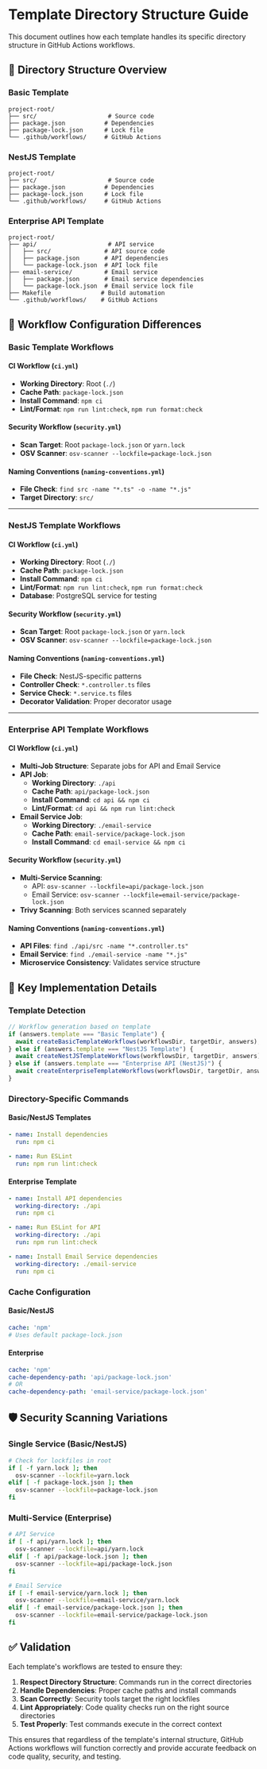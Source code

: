 # Template Directory Structure Guide

This document outlines how each template handles its specific directory structure in GitHub Actions workflows.

## 📁 Directory Structure Overview

### Basic Template
```
project-root/
├── src/                    # Source code
├── package.json           # Dependencies
├── package-lock.json      # Lock file
└── .github/workflows/     # GitHub Actions
```

### NestJS Template  
```
project-root/
├── src/                    # Source code
├── package.json           # Dependencies
├── package-lock.json      # Lock file
└── .github/workflows/     # GitHub Actions
```

### Enterprise API Template
```
project-root/
├── api/                    # API service
│   ├── src/               # API source code
│   ├── package.json       # API dependencies
│   └── package-lock.json  # API lock file
├── email-service/         # Email service
│   ├── package.json       # Email service dependencies
│   └── package-lock.json  # Email service lock file
├── Makefile              # Build automation
└── .github/workflows/    # GitHub Actions
```

## 🔧 Workflow Configuration Differences

### Basic Template Workflows

#### CI Workflow (`ci.yml`)
- **Working Directory**: Root (`./`)
- **Cache Path**: `package-lock.json`
- **Install Command**: `npm ci`
- **Lint/Format**: `npm run lint:check`, `npm run format:check`

#### Security Workflow (`security.yml`)
- **Scan Target**: Root `package-lock.json` or `yarn.lock`
- **OSV Scanner**: `osv-scanner --lockfile=package-lock.json`

#### Naming Conventions (`naming-conventions.yml`)
- **File Check**: `find src -name "*.ts" -o -name "*.js"`
- **Target Directory**: `src/`

---

### NestJS Template Workflows

#### CI Workflow (`ci.yml`)
- **Working Directory**: Root (`./`)
- **Cache Path**: `package-lock.json`
- **Install Command**: `npm ci`
- **Lint/Format**: `npm run lint:check`, `npm run format:check`
- **Database**: PostgreSQL service for testing

#### Security Workflow (`security.yml`)
- **Scan Target**: Root `package-lock.json` or `yarn.lock`
- **OSV Scanner**: `osv-scanner --lockfile=package-lock.json`

#### Naming Conventions (`naming-conventions.yml`)
- **File Check**: NestJS-specific patterns
- **Controller Check**: `*.controller.ts` files
- **Service Check**: `*.service.ts` files
- **Decorator Validation**: Proper decorator usage

---

### Enterprise API Template Workflows

#### CI Workflow (`ci.yml`)
- **Multi-Job Structure**: Separate jobs for API and Email Service
- **API Job**:
  - **Working Directory**: `./api`
  - **Cache Path**: `api/package-lock.json`
  - **Install Command**: `cd api && npm ci`
  - **Lint/Format**: `cd api && npm run lint:check`
- **Email Service Job**:
  - **Working Directory**: `./email-service`
  - **Cache Path**: `email-service/package-lock.json`
  - **Install Command**: `cd email-service && npm ci`

#### Security Workflow (`security.yml`)
- **Multi-Service Scanning**:
  - API: `osv-scanner --lockfile=api/package-lock.json`
  - Email Service: `osv-scanner --lockfile=email-service/package-lock.json`
- **Trivy Scanning**: Both services scanned separately

#### Naming Conventions (`naming-conventions.yml`)
- **API Files**: `find ./api/src -name "*.controller.ts"`
- **Email Service**: `find ./email-service -name "*.js"`
- **Microservice Consistency**: Validates service structure

## 🎯 Key Implementation Details

### Template Detection
```javascript
// Workflow generation based on template
if (answers.template === "Basic Template") {
  await createBasicTemplateWorkflows(workflowsDir, targetDir, answers);
} else if (answers.template === "NestJS Template") {
  await createNestJSTemplateWorkflows(workflowsDir, targetDir, answers);
} else if (answers.template === "Enterprise API (NestJS)") {
  await createEnterpriseTemplateWorkflows(workflowsDir, targetDir, answers);
}
```

### Directory-Specific Commands

#### Basic/NestJS Templates
```yaml
- name: Install dependencies
  run: npm ci

- name: Run ESLint
  run: npm run lint:check
```

#### Enterprise Template
```yaml
- name: Install API dependencies
  working-directory: ./api
  run: npm ci

- name: Run ESLint for API
  working-directory: ./api
  run: npm run lint:check

- name: Install Email Service dependencies
  working-directory: ./email-service
  run: npm ci
```

### Cache Configuration

#### Basic/NestJS
```yaml
cache: 'npm'
# Uses default package-lock.json
```

#### Enterprise
```yaml
cache: 'npm'
cache-dependency-path: 'api/package-lock.json'
# OR
cache-dependency-path: 'email-service/package-lock.json'
```

## 🛡️ Security Scanning Variations

### Single Service (Basic/NestJS)
```bash
# Check for lockfiles in root
if [ -f yarn.lock ]; then
  osv-scanner --lockfile=yarn.lock
elif [ -f package-lock.json ]; then
  osv-scanner --lockfile=package-lock.json
fi
```

### Multi-Service (Enterprise)
```bash
# API Service
if [ -f api/yarn.lock ]; then
  osv-scanner --lockfile=api/yarn.lock
elif [ -f api/package-lock.json ]; then
  osv-scanner --lockfile=api/package-lock.json
fi

# Email Service
if [ -f email-service/yarn.lock ]; then
  osv-scanner --lockfile=email-service/yarn.lock
elif [ -f email-service/package-lock.json ]; then
  osv-scanner --lockfile=email-service/package-lock.json
fi
```

## ✅ Validation

Each template's workflows are tested to ensure they:

1. **Respect Directory Structure**: Commands run in the correct directories
2. **Handle Dependencies**: Proper cache paths and install commands
3. **Scan Correctly**: Security tools target the right lockfiles
4. **Lint Appropriately**: Code quality checks run on the right source directories
5. **Test Properly**: Test commands execute in the correct context

This ensures that regardless of the template's internal structure, GitHub Actions workflows will function correctly and provide accurate feedback on code quality, security, and testing.
